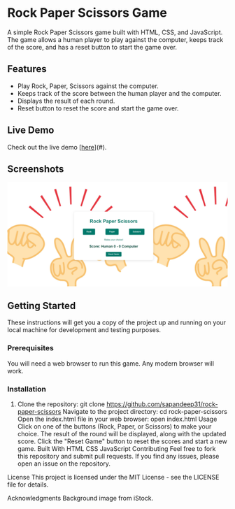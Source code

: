 # Rock Paper Scissors Game

A simple Rock Paper Scissors game built with HTML, CSS, and JavaScript. The game allows a human player to play against the computer, keeps track of the score, and has a reset button to start the game over.

## Features

- Play Rock, Paper, Scissors against the computer.
- Keeps track of the score between the human player and the computer.
- Displays the result of each round.
- Reset button to reset the score and start the game over.

## Live Demo

Check out the live demo [[here](https://sapandeep31.github.io/odin-rock-paper-scissors/)](#).

## Screenshots

![Rock Paper Scissors Game](image.png)

## Getting Started

These instructions will get you a copy of the project up and running on your local machine for development and testing purposes.

### Prerequisites

You will need a web browser to run this game. Any modern browser will work.

### Installation

1. Clone the repository:
git clone https://github.com/sapandeep31/rock-paper-scissors
Navigate to the project directory:
cd rock-paper-scissors
Open the index.html file in your web browser:
open index.html
Usage
Click on one of the buttons (Rock, Paper, or Scissors) to make your choice.
The result of the round will be displayed, along with the updated score.
Click the "Reset Game" button to reset the scores and start a new game.
Built With
HTML
CSS
JavaScript
Contributing
Feel free to fork this repository and submit pull requests. If you find any issues, please open an issue on the repository.

License
This project is licensed under the MIT License - see the LICENSE file for details.

Acknowledgments
Background image from iStock.
